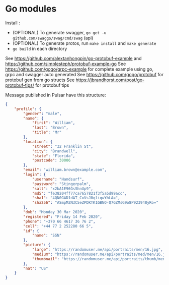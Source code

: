 # Go modules

Install :

- (OPTIONAL) To generate swagger, `go get -u github.com/swaggo/swag/cmd/swag` (api)
- (OPTIONAL) To generate protos, run `make install` and `make generate`
- `go build` in each directory

See <https://github.com/alextanhongpin/go-protobuf-example> and <https://github.com/simplesteph/protobuf-example-go>
See <https://github.com/gogo/grpc-example> for complete example using go, grpc and swagger auto generated
See <https://github.com/gogo/protobuf> for protobuf gen from go structs
See <https://jbrandhorst.com/post/go-protobuf-tips/> for protobuf tips

Message published in Pulsar have this structure:

```json
{
    "profile": {
        "gender": "male",
        "name": {
            "first": "William",
            "last": "Brown",
            "title": "Mr"
        },
        "location": {
            "street": "32 Franklin St",
            "city": "Brandwell",
            "state": "Florida",
            "postcode": 30006
        },
        "email": "william.brown@example.com",
        "login": {
            "username": "Handsurf",
            "password": "Stingerpalm",
            "salt": "x2bA1E96GsShnUp9",
            "md5": "fe38204ff77ca7657821f3f5a5d99acc",
            "sha1": "4QN0GAD1dAT_CxVsJ0qliqwYhLA=",
            "sha256": "ASmpMZN3C5eZPDKTK1GBNO-Q7GZMsG9o8P923948yRo="
        },
        "dob": "Monday 30 Mar 2020",
        "registered": "Friday 14 Feb 2020",
        "phone": "+370 66 4617 36 76 2",
        "cell": "+44 77 2 252280 66 5",
        "id": {
            "name": "SSN"
        },
        "picture": {
            "large": "https://randomuser.me/api/portraits/men/16.jpg",
            "medium": "https://randomuser.me/api/portraits/med/men/16.jpg",
            "thumbnail": "https://randomuser.me/api/portraits/thumb/men/16.jpg"
        },
        "nat": "US"
    }
}
```

